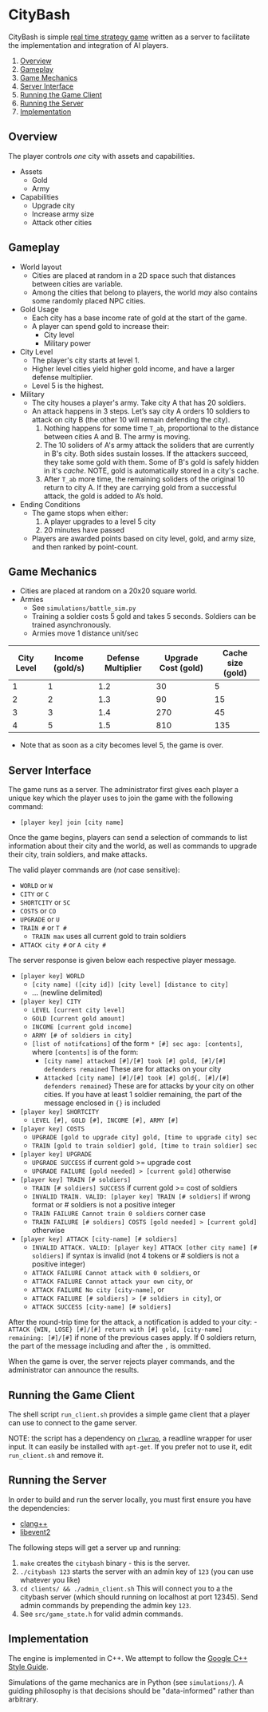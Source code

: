 # CityBash
CityBash is simple [real time strategy
game](https://en.wikipedia.org/wiki/Real-time_strategy) written as a server to
facilitate the implementation and integration of AI players.

1. [Overview](#overview)
2. [Gameplay](#gameplay)
3. [Game Mechanics](#game-mechanics)
4. [Server Interface](#server-interface)
5. [Running the Game Client](#running-the-game-client)
6. [Running the Server](#running-the-server)
7. [Implementation](#implementation)

## Overview
The player controls _one_ city with assets and capabilities.

- Assets
  - Gold
  - Army
- Capabilities
  - Upgrade city
  - Increase army size
  - Attack other cities

## Gameplay
- World layout
  - Cities are placed at random in a 2D space such that distances between cities are variable.
  - Among the cities that belong to players, the world _may_ also contains some randomly placed NPC cities.
- Gold Usage
  - Each city has a base income rate of gold at the start of the game.
  - A player can spend gold to increase their:
    * City level
    * Military power
- City Level
  - The player's city starts at level 1.
  - Higher level cities yield higher gold income, and have a larger defense multiplier.
  - Level 5 is the highest.
- Military
  - The city houses a player's army. Take city A that has 20 soldiers.
  - An attack happens in 3 steps. Let’s say city A orders 10 soldiers to attack on city B (the other 10 will remain defending the city).
    1. Nothing happens for some time `T_ab`, proportional to the distance between cities A and B. The army is moving.
    2. The 10 soliders of A's army attack the soliders that are currently in B's city. Both sides sustain losses. If the attackers succeed, they take some gold with them. Some of B's gold is safely hidden in it's _cache_. NOTE, gold is automatically stored in a city's cache.
    3. After `T_ab` more time, the remaining soliders of the original 10 return to city A. If they are carrying gold from a successful attack, the gold is added to A’s hold.
- Ending Conditions
  - The game stops when either:
    1. A player upgrades to a level 5 city
    2. 20 minutes have passed
  - Players are awarded points based on city level, gold, and army size, and then ranked by point-count.

## Game Mechanics
- Cities are placed at random on a 20x20 square world.
- Armies
  - See `simulations/battle_sim.py`
  - Training a soldier costs 5 gold and takes 5 seconds. Soldiers can be trained asynchronously.
  - Armies move 1 distance unit/sec

City Level | Income (gold/s) | Defense Multiplier | Upgrade Cost (gold) | Cache size (gold) |
---------- | --------------- | ------------------ | ------------ | ---------- |
1 | 1 | 1.2 | 30  | 5   |
2 | 2 | 1.3 | 90  | 15  |
3 | 3 | 1.4 | 270 | 45  |
4 | 5 | 1.5 | 810 | 135 |

- Note that as soon as a city becomes level 5, the game is over.

## Server Interface
The game runs as a server. The administrator first gives each player a unique
key which the player uses to join the game with the following command:
  - `[player key] join [city name]`

Once the game begins, players can send a selection of commands to list
information about their city and the world, as well as commands to upgrade
their city, train soldiers, and make attacks.

The valid player commands are (_not_ case sensitive):
- `WORLD` or `W`
- `CITY` or `C`
- `SHORTCITY` or `SC`
- `COSTS` or `CO`
- `UPGRADE` or `U`
- `TRAIN #` or `T #`
  - `TRAIN max` uses all current gold to train soldiers
- `ATTACK city #` or `A city #`

The server response is given below each respective player message.
  - `[player key] WORLD`
    - `[city name] ([city id]) [city level] [distance to city]`
    - ... (newline delimited)
  - `[player key] CITY`
    - `LEVEL [current city level]`
    - `GOLD [current gold amount]`
    - `INCOME [current gold income]`
    - `ARMY [# of soldiers in city]`
    - `[list of notifcations]` of the form `* [#] sec ago: [contents]`, where `[contents]` is of the form:
      - `[city name] attacked [#]/[#] took [#] gold, [#]/[#] defenders remained` These are for attacks on your city
      - `Attacked [city name] [#]/[#] took [#] gold{, [#]/[#] defenders remained}` These are for attacks by your city on other cities. If you have at least 1 soldier remaining, the part of the message enclosed in `{}` is included
  - `[player key] SHORTCITY`
    - `LEVEL [#], GOLD [#], INCOME [#], ARMY [#]`
  - `[player key] COSTS`
    - `UPGRADE [gold to upgrade city] gold, [time to upgrade city] sec`
    - `TRAIN [gold to train soldier] gold, [time to train soldier] sec`
  - `[player key] UPGRADE`
    - `UPGRADE SUCCESS` if current gold >= upgrade cost
    - `UPGRADE FAILURE [gold needed] > [current gold]` otherwise
  - `[player key] TRAIN [# soldiers]`
    - `TRAIN [# soldiers] SUCCESS` if current gold >= cost of soldiers
    - `INVALID TRAIN. VALID: [player key] TRAIN [# soldiers]` if wrong format or # soldiers is
    not a positive integer
    - `TRAIN FAILURE Cannot train 0 soldiers` corner case
    - `TRAIN FAILURE [# soldiers] COSTS [gold needed] > [current gold]` otherwise
  - `[player key] ATTACK [city-name] [# soldiers]`
    - `INVALID ATTACK. VALID: [player key] ATTACK [other city name] [# soldiers]`
       if syntax is invalid (not 4 tokens or # soldiers is not a positive integer)
    - `ATTACK FAILURE Cannot attack with 0 soldiers`, or
    - `ATTACK FAILURE Cannot attack your own city`, or
    - `ATTACK FAILURE No city [city-name]`, or
    - `ATTACK FAILURE [# soldiers] > [# soldiers in city]`, or
    - `ATTACK SUCCESS [city-name] [# soldiers]`

After the round-trip time for the attack, a notification is added to your city:
    - `ATTACK {WIN, LOSE} [#]/[#] return with [#] gold, [city-name] remaining: [#]/[#]`
       if none of the previous cases apply. If 0 soldiers return, the part of
       the message including and after the `,` is ommitted.

When the game is over, the server rejects player commands, and the
administrator can announce the results.

## Running the Game Client
The shell script `run_client.sh` provides a simple game client that a player
can use to connect to the game server.

NOTE: the script has a dependency on
[`rlwrap`](https://github.com/hanslub42/rlwrap), a readline wrapper for user
input. It can easily be installed with `apt-get`. If you prefer not to use it,
edit `run_client.sh` and remove it.

## Running the Server
In order to build and run the server locally, you must first ensure you have the
dependencies:
- [clang++](http://clang.llvm.org/)
- [libevent2](http://libevent.org/)

The following steps will get a server up and running:
1. `make` creates the `citybash` binary - this is the server.
2. `./citybash 123` starts the server with an admin key of `123` (you can use whatever you like)
3. `cd clients/ && ./admin_client.sh` This will connect you to a the citybash server (which should running on localhost at port 12345). Send admin commands by prepending the admin key `123`.
4. See `src/game_state.h` for valid admin commands.

## Implementation
The engine is implemented in C++. We attempt to follow the
[Google C++ Style Guide](https://google.github.io/styleguide/cppguide.html).

Simulations of the game mechanics are in Python (see `simulations/`). A guiding
philosophy is that decisions should be "data-informed" rather than arbitrary.
